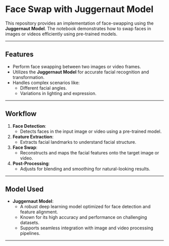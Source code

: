 # Face Swap with Juggernaut Model

This repository provides an implementation of face-swapping using the **Juggernaut Model**. The notebook demonstrates how to swap faces in images or videos efficiently using pre-trained models.

---

## **Features**
- Perform face swapping between two images or video frames.
- Utilizes the **Juggernaut Model** for accurate facial recognition and transformation.
- Handles complex scenarios like:
  - Different facial angles.
  - Variations in lighting and expression.

---

## **Workflow**
1. **Face Detection**:
   - Detects faces in the input image or video using a pre-trained model.
2. **Feature Extraction**:
   - Extracts facial landmarks to understand facial structure.
3. **Face Swap**:
   - Reconstructs and maps the facial features onto the target image or video.
4. **Post-Processing**:
   - Adjusts for blending and smoothing for natural-looking results.

---

## **Model Used**
- **Juggernaut Model**:
  - A robust deep learning model optimized for face detection and feature alignment.
  - Known for its high accuracy and performance on challenging datasets.
  - Supports seamless integration with image and video processing pipelines.

---
